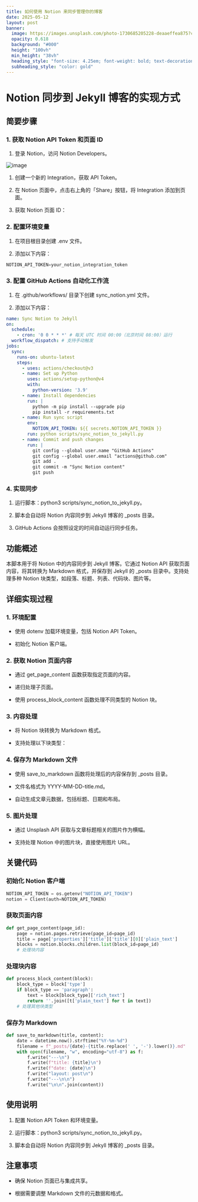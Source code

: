 ```yaml
---
title: 如何使用 Notion 来同步管理你的博客
date: 2025-05-12
layout: post
banner:
  image: https://images.unsplash.com/photo-1730685205228-deaaeffea875?crop=entropy&cs=tinysrgb&fit=max&fm=jpg&ixid=M3w2OTIwMzJ8MHwxfHJhbmRvbXx8fHx8fHx8fDE3NDcwNzQ1ODl8&ixlib=rb-4.1.0&q=80&w=1080
  opacity: 0.618
  background: "#000"
  height: "100vh"
  min_height: "38vh"
  heading_style: "font-size: 4.25em; font-weight: bold; text-decoration: underline"
  subheading_style: "color: gold"
---
```


# Notion 同步到 Jekyll 博客的实现方式

## 简要步骤

### 1. 获取 Notion API Token 和页面 ID

1. 登录 Notion，访问 Notion Developers。

![image](https://prod-files-secure.s3.us-west-2.amazonaws.com/a7a0cc5a-89b9-4cda-8686-1fba0ca52f40/d19c1afe-dea5-4312-9333-786b0ba83054/image.png?X-Amz-Algorithm=AWS4-HMAC-SHA256&X-Amz-Content-Sha256=UNSIGNED-PAYLOAD&X-Amz-Credential=ASIAZI2LB466ZO34UVHD%2F20250512%2Fus-west-2%2Fs3%2Faws4_request&X-Amz-Date=20250512T182949Z&X-Amz-Expires=3600&X-Amz-Security-Token=IQoJb3JpZ2luX2VjEDIaCXVzLXdlc3QtMiJHMEUCIDzZeikZSfsq6id%2B2rLMj6zx2YJgF3smGxgDhWzC18PDAiEA87oHURhba14e3AqowzZw6fBNuVRtn5kxFi2YfkcWbqUqiAQI2%2F%2F%2F%2F%2F%2F%2F%2F%2F%2F%2FARAAGgw2Mzc0MjMxODM4MDUiDGfvl%2FwwFjGIr26fmSrcA9Pcy4uqP9o5jS10%2FlYrqvXGLu0dqY8xFqJtP8PwU1C7ZnKbOAzM%2F3ZvQE6Ccqnnl3ds%2BPyR7X5wQ24ocCkbu%2Bvl8DQ0JF2Vx9am2Hcep%2B%2FeErctbWwB7fvspPLHGd%2BodxkP8urySCJlIMovcU4SGuBmJnxQnl9DCkelluZs8gq0lCNaV%2Bt5yNOz8RPrf8LfFfYmoFqcmwsA%2B8qFyMrO2%2BUrBKwB8eDKPipB1k3WkkClGEjDufyYq2Txy6P%2FkTxxV2EfQUp86dzkZRzmsynKDFIf5AFW9JvHMriebJs1QcKKxv%2F1RvcW%2BFBUQpwZZiLTVlj8XfJWsI4DE6HJDMun8zTWBqzrf1Mhx22JI7QOINYDeLu4JSZDhDsUIYHiZXs%2FEZF%2FoQhmzIQg6uWxxSfLrJBMARlRneAXQfLton5gdhGUI%2FAoxIXQ96%2FGTSVTFU%2FnCkWa%2B%2BF6wg7T8G024%2Bac5kFxNzENqpiGk5GtifldY6h%2BzDrq8v9ZJtz1AkyXYHLSAS3ysuyZ6z09Cbgpwlob9Cy3R2HUk0cttdFJTGSCAyka74fLcRjZ%2FE%2BrAqzG7Fd49argiP0zT7gZtnEE7%2F1MqxXphGGmttFWcEjvoQQSZzO3pW%2Fsxfod83QTF2d7MOn1iMEGOqUBA6iHdKZcAKyXkff%2BOPOVFCD9cwPW1Jh0zEZc3LjzBLjmwK31VA%2FdkqBh2AHb3CRIO2E7wRYxH%2Fvh8U5nim5NQs%2Fo%2BGy%2F6ZA13MN6VT3lRlSkrzdG6UZRSCl4SPn%2BodJwldCJEQ%2F0w%2BOnk2ESXbl3IpGwig6C4onfkADcYimF%2FuUhdsyxpb2gug7cJkkknOrXRswRDuLySgyJKlBdtq5kmtdZ%2Bm68&X-Amz-Signature=8769551395bcbcfdef9e130753e5758d65f254ca5820dcada6b26f2597ea0be0&X-Amz-SignedHeaders=host&x-id=GetObject)

1. 创建一个新的 Integration，获取 API Token。

1. 在 Notion 页面中，点击右上角的「Share」按钮，将 Integration 添加到页面。

1. 获取 Notion 页面 ID：


### 2. 配置环境变量

1. 在项目根目录创建 .env 文件。

1. 添加以下内容：

```javascript
NOTION_API_TOKEN=your_notion_integration_token
```

### 3. 配置 GitHub Actions 自动化工作流

1. 在 .github/workflows/ 目录下创建 sync_notion.yml 文件。

1. 添加以下内容：

```yaml
name: Sync Notion to Jekyll
on:
  schedule:
    - cron: '0 0 * * *' # 每天 UTC 时间 00:00（北京时间 08:00）运行
  workflow_dispatch: # 支持手动触发
jobs:
  sync:
    runs-on: ubuntu-latest
    steps:
      - uses: actions/checkout@v3
      - name: Set up Python
        uses: actions/setup-python@v4
        with:
          python-version: '3.9'
      - name: Install dependencies
        run: |
          python -m pip install --upgrade pip
          pip install -r requirements.txt
      - name: Run sync script
        env:
          NOTION_API_TOKEN: ${{ secrets.NOTION_API_TOKEN }}
        run: python scripts/sync_notion_to_jekyll.py
      - name: Commit and push changes
        run: |
          git config --global user.name "GitHub Actions"
          git config --global user.email "actions@github.com"
          git add .
          git commit -m "Sync Notion content"
          git push
```

### 4. 实现同步

1. 运行脚本：python3 scripts/sync_notion_to_jekyll.py。

1. 脚本会自动将 Notion 内容同步到 Jekyll 博客的 _posts 目录。

1. GitHub Actions 会按照设定的时间自动运行同步任务。

## 功能概述

本脚本用于将 Notion 中的内容同步到 Jekyll 博客。它通过 Notion API 获取页面内容，将其转换为 Markdown 格式，并保存到 Jekyll 的 _posts 目录中。支持处理多种 Notion 块类型，如段落、标题、列表、代码块、图片等。

## 详细实现过程

### 1. 环境配置

- 使用 dotenv 加载环境变量，包括 Notion API Token。

- 初始化 Notion 客户端。

### 2. 获取 Notion 页面内容

- 通过 get_page_content 函数获取指定页面的内容。

- 递归处理子页面。

- 使用 process_block_content 函数处理不同类型的 Notion 块。

### 3. 内容处理

- 将 Notion 块转换为 Markdown 格式。

- 支持处理以下块类型：


### 4. 保存为 Markdown 文件

- 使用 save_to_markdown 函数将处理后的内容保存到 _posts 目录。

- 文件名格式为 YYYY-MM-DD-title.md。

- 自动生成文章元数据，包括标题、日期和布局。

### 5. 图片处理

- 通过 Unsplash API 获取与文章标题相关的图片作为横幅。

- 支持处理 Notion 中的图片块，直接使用图片 URL。

## 关键代码

### 初始化 Notion 客户端

```python
NOTION_API_TOKEN = os.getenv("NOTION_API_TOKEN")
notion = Client(auth=NOTION_API_TOKEN)
```

### 获取页面内容

```python
def get_page_content(page_id):
    page = notion.pages.retrieve(page_id=page_id)
    title = page['properties']['title']['title'][0]['plain_text']
    blocks = notion.blocks.children.list(block_id=page_id)
    # 处理块内容
```

### 处理块内容

```python
def process_block_content(block):
    block_type = block['type']
    if block_type == 'paragraph':
        text = block[block_type]['rich_text']
        return ''.join([t['plain_text'] for t in text])
    # 处理其他块类型
```

### 保存为 Markdown

```python
def save_to_markdown(title, content):
    date = datetime.now().strftime("%Y-%m-%d")
    filename = f"_posts/{date}-{title.replace(' ', '-').lower()}.md"
    with open(filename, "w", encoding="utf-8") as f:
        f.write("---\n")
        f.write(f"title: {title}\n")
        f.write(f"date: {date}\n")
        f.write("layout: post\n")
        f.write("---\n\n")
        f.write("\n\n".join(content))
```

## 使用说明

1. 配置 Notion API Token 和环境变量。

1. 运行脚本：python3 scripts/sync_notion_to_jekyll.py。

1. 脚本会自动将 Notion 内容同步到 Jekyll 博客的 _posts 目录。

## 注意事项

- 确保 Notion 页面已与集成共享。

- 根据需要调整 Markdown 文件的元数据和格式。